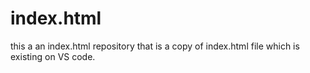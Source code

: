 ﻿# index.html
 this a an index.html repository that is a copy of index.html file which is existing on VS code.
